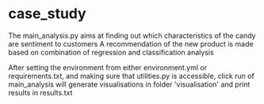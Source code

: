 # case_study

The main_analysis.py aims at finding out which characteristics of the candy are sentiment to customers
A recommendation of the new product is made based on combination of regression and classification analysis

After setting the environment from either environment.yml or requirements.txt, and making sure that
utilities.py is accessible, click run of main_analysis will generate visualisations in folder 'visualisation'
and print results in results.txt
